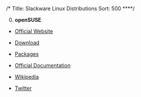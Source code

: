 /*
Title: Slackware Linux Distributions
Sort: 500
****/

0. **openSUSE**

  * [Official Website](https://www.opensuse.org/)

  * [Download](https://software.opensuse.org/)

  * [Packages](https://software.opensuse.org/find)

  * [Official Documentation](https://doc.opensuse.org/)

  * [Wikipedia](https://en.wikipedia.org/wiki/OpenSUSE)

  * [Twitter](https://twitter.com/openSUSE)
